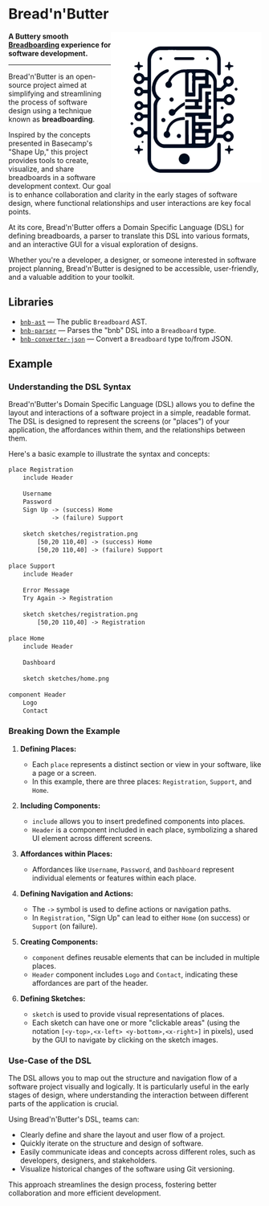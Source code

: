 # Bread'n'Butter

<img align="right" alt="Logo" width="300" height="300" src="./.github/logo.png">

**A Buttery smooth [Breadboarding][] experience for software development.**

[breadboarding]: https://basecamp.com/shapeup/1.3-chapter-04

---

Bread'n'Butter is an open-source project aimed at simplifying and streamlining
the process of software design using a technique known as **breadboarding**.

Inspired by the concepts presented in Basecamp's "Shape Up," this project
provides tools to create, visualize, and share breadboards in a software
development context. Our goal is to enhance collaboration and clarity in the
early stages of software design, where functional relationships and user
interactions are key focal points.

At its core, Bread'n'Butter offers a Domain Specific Language (DSL) for
defining breadboards, a parser to translate this DSL into various formats, and
an interactive GUI for a visual exploration of designs.

Whether you're a developer, a designer, or someone interested in software
project planning, Bread'n'Butter is designed to be accessible, user-friendly,
and a valuable addition to your toolkit.

## Libraries

- [`bnb-ast`](./crates/ast) — The public `Breadboard` AST.
- [`bnb-parser`](./crates/parser) — Parses the "bnb" DSL into a `Breadboard`
  type.
- [`bnb-converter-json`](./crates/converters/json) — Convert a `Breadboard`
  type to/from JSON.

## Example

### Understanding the DSL Syntax

Bread'n'Butter's Domain Specific Language (DSL) allows you to define the
layout and interactions of a software project in a simple, readable format.
The DSL is designed to represent the screens (or "places") of your
application, the affordances within them, and the relationships between them.

Here's a basic example to illustrate the syntax and concepts:

```bnb
place Registration
    include Header

    Username
    Password
    Sign Up -> (success) Home
            -> (failure) Support

    sketch sketches/registration.png
        [50,20 110,40] -> (success) Home
        [50,20 110,40] -> (failure) Support

place Support
    include Header

    Error Message
    Try Again -> Registration

    sketch sketches/registration.png
        [50,20 110,40] -> Registration

place Home
    include Header

    Dashboard

    sketch sketches/home.png

component Header
    Logo
    Contact
```

### Breaking Down the Example

1. **Defining Places:**
   - Each `place` represents a distinct section or view in your software, like
     a page or a screen.
   - In this example, there are three places: `Registration`, `Support`, and
     `Home`.

2. **Including Components:**
   - `include` allows you to insert predefined components into places.
   - `Header` is a component included in each place, symbolizing a shared UI
     element across different screens.

3. **Affordances within Places:**
   - Affordances like `Username`, `Password`, and `Dashboard` represent
     individual elements or features within each place.

4. **Defining Navigation and Actions:**
   - The `->` symbol is used to define actions or navigation paths.
   - In `Registration`, "Sign Up" can lead to either `Home` (on success) or
     `Support` (on failure).

5. **Creating Components:**
   - `component` defines reusable elements that can be included in multiple
     places.
   - `Header` component includes `Logo` and `Contact`, indicating these
     affordances are part of the header.

6. **Defining Sketches:**
   - `sketch` is used to provide visual representations of places.
   - Each sketch can have one or more "clickable areas" (using the notation
     `[<y-top>,<x-left> <y-bottom>,<x-right>]` in pixels), used by the GUI to
     navigate by clicking on the sketch images.

### Use-Case of the DSL

The DSL allows you to map out the structure and navigation flow of a software
project visually and logically. It is particularly useful in the early stages
of design, where understanding the interaction between different parts of the
application is crucial.

Using Bread'n'Butter's DSL, teams can:

- Clearly define and share the layout and user flow of a project.
- Quickly iterate on the structure and design of software.
- Easily communicate ideas and concepts across different roles, such as
  developers, designers, and stakeholders.
- Visualize historical changes of the software using Git versioning.

This approach streamlines the design process, fostering better collaboration
and more efficient development.
